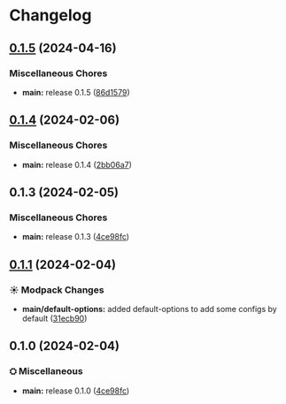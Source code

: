 # Changelog

## [0.1.5](https://github.com/Fauli1221/VKPony/compare/v0.1.4...v0.1.5) (2024-04-16)


### Miscellaneous Chores

* **main:** release 0.1.5 ([86d1579](https://github.com/Fauli1221/VKPony/commit/86d157907616f3ee5cb845c5e37b5805904a2182))

## [0.1.4](https://github.com/Fauli1221/VKPony/compare/v0.1.3...v0.1.4) (2024-02-06)


### Miscellaneous Chores

* **main:** release 0.1.4 ([2bb06a7](https://github.com/Fauli1221/VKPony/commit/2bb06a76adfaf686c2768affb69ab58067e40840))

## 0.1.3 (2024-02-05)


### Miscellaneous Chores

* **main:** release 0.1.3 ([4ce98fc](https://github.com/Fauli1221/VKPony/commit/4ce98fc5e0d443810890af20e2c081432503a3e9))

## [0.1.1](https://github.com/Fauli1221/VKPony/compare/main-v0.1.0...main-v0.1.1) (2024-02-04)


### ☀ Modpack Changes

* **main/default-options:** added default-options to add some configs by default ([31ecb90](https://github.com/Fauli1221/VKPony/commit/31ecb9052c6d97447a73e4f190d9152910ba76a8))

## 0.1.0 (2024-02-04)


### ⛭ Miscellaneous

* **main:** release 0.1.0 ([4ce98fc](https://github.com/Fauli1221/VKPony/commit/4ce98fc5e0d443810890af20e2c081432503a3e9))
